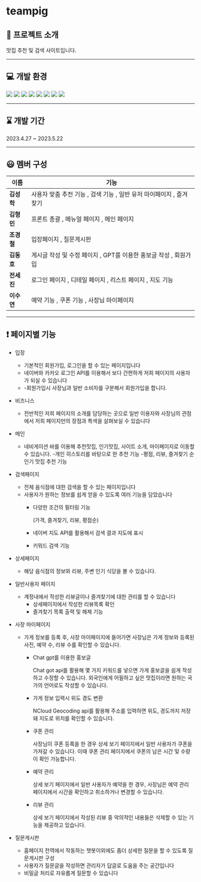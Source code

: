 # teampig

## :file_folder: 프로젝트 소개
 맛집 추천 및 검색 사이트입니다. 
 
***
## :computer: 개발 환경
<img src="https://img.shields.io/badge/springboot-6DB33F?style=for-the-badge&logo=springboot&logoColor=white">  <img src="https://img.shields.io/badge/apachemaven-C71A36?style=for-the-badge&logo=apachemaven&logoColor=white">
<img src="https://img.shields.io/badge/java-40AEF0?style=for-the-badge&logo=java&logoColor=white">
<img src="https://img.shields.io/badge/javascript-F7DF1E?style=for-the-badge&logo=javascript&logoColor=white">
<img src="https://img.shields.io/badge/mysql-4479A1?style=for-the-badge&logo=mysql&logoColor=white">
<img src="https://img.shields.io/badge/mybatis-4479A1?style=for-the-badge&logo=mybatis&logoColor=white">
<img src="https://img.shields.io/badge/apachetomcat-F8DC75?style=for-the-badge&logo=Apache_Tomcat&logoColor=white">
<img src="https://img.shields.io/badge/navercloud-03C75A?style=for-the-badge&logo=naver&logoColor=white">

***

##  :hourglass:  개발 기간
 2023.4.27  ~  2023.5.22
 
***



## :smiley: 멤버 구성
|이름|기능|
|---|---|
**김성학**|사용자 맞춤 추천 기능 , 검색 기능 , 일반 유저 마이페이지 , 즐겨찾기|
**김형민**|프론트 총괄 , 메뉴얼 페이지 , 메인 페이지|
**조경철**|입장페이지 , 질문게시판|
**김동호**|게시글 작성 및 수정 페이지 , GPT를 이용한 홍보글 작성 , 회원가입|
**전세진**|로그인 페이지 , 디테일 페이지 , 리스트 페이지 , 지도 기능|
**이수연**|예약 기능 , 쿠폰 기능 , 사장님 마이페이지|
***

## :exclamation: 페이지별 기능

- 입장
    - 기본적인 회원가입, 로그인을 할 수 있는 페이지입니다
    - 네이버와 카카오 로그인 API를 이용해서 보다 간편하게 저희 페이지의 사용자가 되실 수 있습니다
    - -회원가입시 사장님과 일반 소비자를 구분해서 회원가입을 합니다.

- 비즈니스
    - 전반적인 저희 페이지의 소개를 담당하는 곳으로 일반 이용자와 사장님의 관점에서 저희 페이지만의 장점과 특색을 살펴보실 수 있습니다
- 메인
    - 네비게이션 바를 이용해 추천맛집, 인기맛집, 사이트 소개, 마이페이지로 이동할 수 있습니다. 
      -개인 히스토리를 바탕으로 한 추천 기능
      -평점, 리뷰, 즐겨찾기 순 인기 맛집 추천 기능


- 검색페이지
    - 전체 음식점에 대한 검색을 할 수 있는 페이지입니다
    - 사용자가 원하는 정보를 쉽게 얻을 수 있도록 여러 기능을 담았습니다
        - 다양한 조건의 필터링 기능
            
            (가격, 즐겨찾기, 리뷰, 평점순)
            
        - 네이버 지도 API를 활용해서 검색 결과 지도에 표시
        - 키워드 검색 기능
- 상세페이지
     - 해당 음식점의 정보와 리뷰, 주변 인기 식당을 볼 수 있습니다.
- 일반사용자 페이지
    - 계정내에서 작성한 리뷰글이나 즐겨찾기에 대한 관리를 할 수 있습니다
        - 상세페이지에서 작성한 리뷰목록 확인
        - 즐겨찾기 목록 출력 및 해제 기능
- 사장 마이페이지
     - 가게 정보를 등록 후, 사장 마이페이지에 들어가면 사장님은 가게 정보와 등록된 사진, 예약 수, 리뷰 수를 확인할 수 있습니다.
        - Chat gpt를 이용한 홍보글
         
             Chat got api를 활용해 몇 가지 키워드를 넣으면 가게 홍보글을 쉽게 작성하고 수정할 수 있습니다. 외국인에게 어필하고 싶은 맛집이라면 원하는 국가의 언어로도 작성할 수 있습니다.
        - 가게 정보 입력시 위도 경도 변환
          
             NCloud Geocoding api를 활용해 주소를 입력하면 위도, 경도까지 저장돼 지도로 위치를 확인할 수 있습니다.
        - 쿠폰 관리
          
             사장님이 쿠폰 등록을 한 경우 상세 보기 페이지에서 일반 사용자가 쿠폰을 가져갈 수 있습니다. 이때 쿠폰 관리 페이지에서 쿠폰의 남은 시간 및 수량이 확인 가능합니다. 
        - 예약 관리
          
             상세 보기 페이지에서 일반 사용자가 예약을 한 경우, 사장님은 예약 관리 페이지에서 시간을 확인하고 취소하거나 변경할 수 있습니다.
        - 리뷰 관리
          
             상세 보기 페이지에서 작성된 리뷰 중 악의적인 내용들은 삭제할 수 있는 기능을 제공하고 있습니다. 
        
- 질문게시판
    - 홈페이지 전역에서 작동하는 챗봇이외에도 좀더 상세한 질문을 할 수 있도록 질문게시판 구성
    - 사용자가 질문글을 작성하면 관리자가 답글로 도움을 주는 공간입니다
    - 비밀글 처리로 자유롭게 질문할 수 있습니다



